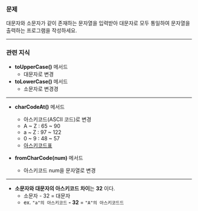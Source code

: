 ### 문제

대문자와 소문자가 같이 존재하는 문자열을 입력받아 대문자로 모두 통일하여 문자열을 출력하는 프로그램을 작성하세요.

---

### 관련 지식

- **toUpperCase()** 메서드
  - 대문자로 변경
- **toLowerCase()** 메서드
  - 소문자로 변경경

---

- **charCodeAt()** 메서드

  - 아스키코드(ASCII 코드)로 변경
  - A ~ Z : 65 ~ 90
  - a ~ Z : 97 ~ 122
  - 0 ~ 9 : 48 ~ 57
  - [아스키코드표](https://velog.io/@ovzip/%EC%95%84%EC%8A%A4%ED%82%A4%EC%BD%94%EB%93%9C-%EC%9E%90%EB%B0%94%EC%8A%A4%ED%81%AC%EB%A6%BD%ED%8A%B8%EC%97%90%EC%84%9C-%EC%95%84%EC%8A%A4%ED%82%A4%EC%BD%94%EB%93%9C-%ED%99%9C%EC%9A%A9%ED%95%98%EA%B8%B0)

- **fromCharCode(num)** 메서드
  - 아스키코드 num을 문자열로 변경

---

- **소문자와 대문자의 아스키코드 차이**는 **32** 이다.
  - 소문자 - 32 = 대문자
  - ex. `"a"의 아스키코드` **- 32** = `"A"의 아스키코드드`
